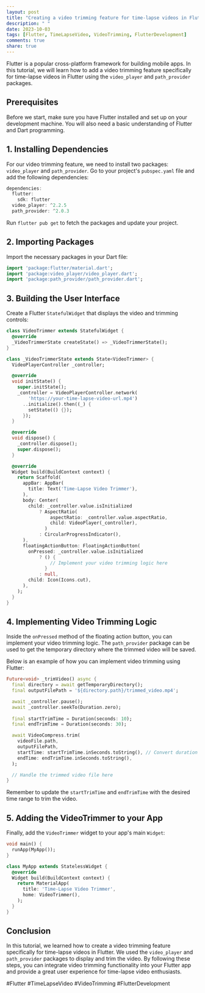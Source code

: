```yaml
---
layout: post
title: "Creating a video trimming feature for time-lapse videos in Flutter"
description: " "
date: 2023-10-03
tags: [Flutter, TimeLapseVideo, VideoTrimming, FlutterDevelopment]
comments: true
share: true
---
```


Flutter is a popular cross-platform framework for building mobile apps. In this tutorial, we will learn how to add a video trimming feature specifically for time-lapse videos in Flutter using the `video_player` and `path_provider` packages.

## Prerequisites

Before we start, make sure you have Flutter installed and set up on your development machine. You will also need a basic understanding of Flutter and Dart programming.

## 1. Installing Dependencies

For our video trimming feature, we need to install two packages: `video_player` and `path_provider`. Go to your project's `pubspec.yaml` file and add the following dependencies:

```dart
dependencies:
  flutter:
    sdk: flutter
  video_player: ^2.2.5
  path_provider: ^2.0.3
```

Run `flutter pub get` to fetch the packages and update your project.

## 2. Importing Packages

Import the necessary packages in your Dart file:

```dart
import 'package:flutter/material.dart';
import 'package:video_player/video_player.dart';
import 'package:path_provider/path_provider.dart';
```

## 3. Building the User Interface

Create a Flutter `StatefulWidget` that displays the video and trimming controls:

```dart
class VideoTrimmer extends StatefulWidget {
  @override
  _VideoTrimmerState createState() => _VideoTrimmerState();
}

class _VideoTrimmerState extends State<VideoTrimmer> {
  VideoPlayerController _controller;

  @override
  void initState() {
    super.initState();
    _controller = VideoPlayerController.network(
        'https://your-time-lapse-video-url.mp4')
      ..initialize().then((_) {
        setState(() {});
      });
  }

  @override
  void dispose() {
    _controller.dispose();
    super.dispose();
  }

  @override
  Widget build(BuildContext context) {
    return Scaffold(
      appBar: AppBar(
        title: Text('Time-Lapse Video Trimmer'),
      ),
      body: Center(
        child: _controller.value.isInitialized
            ? AspectRatio(
                aspectRatio: _controller.value.aspectRatio,
                child: VideoPlayer(_controller),
              )
            : CircularProgressIndicator(),
      ),
      floatingActionButton: FloatingActionButton(
        onPressed: _controller.value.isInitialized
            ? () {
                // Implement your video trimming logic here
              }
            : null,
        child: Icon(Icons.cut),
      ),
    );
  }
}
```

## 4. Implementing Video Trimming Logic

Inside the `onPressed` method of the floating action button, you can implement your video trimming logic. The `path_provider` package can be used to get the temporary directory where the trimmed video will be saved.

Below is an example of how you can implement video trimming using Flutter:

```dart
Future<void> _trimVideo() async {
  final directory = await getTemporaryDirectory();
  final outputFilePath = '${directory.path}/trimmed_video.mp4';

  await _controller.pause();
  await _controller.seekTo(Duration.zero);
  
  final startTrimTime = Duration(seconds: 10);
  final endTrimTime = Duration(seconds: 30);

  await VideoCompress.trim(
    videoFile.path,
    outputFilePath,
    startTime: startTrimTime.inSeconds.toString(), // Convert duration to seconds
    endTime: endTrimTime.inSeconds.toString(),
  );

  // Handle the trimmed video file here
}
```

Remember to update the `startTrimTime` and `endTrimTime` with the desired time range to trim the video.

## 5. Adding the VideoTrimmer to your App

Finally, add the `VideoTrimmer` widget to your app's main `Widget`:

```dart
void main() {
  runApp(MyApp());
}

class MyApp extends StatelessWidget {
  @override
  Widget build(BuildContext context) {
    return MaterialApp(
      title: 'Time-Lapse Video Trimmer',
      home: VideoTrimmer(),
    );
  }
}
```

## Conclusion

In this tutorial, we learned how to create a video trimming feature specifically for time-lapse videos in Flutter. We used the `video_player` and `path_provider` packages to display and trim the video. By following these steps, you can integrate video trimming functionality into your Flutter app and provide a great user experience for time-lapse video enthusiasts.

#Flutter #TimeLapseVideo #VideoTrimming #FlutterDevelopment